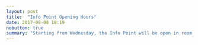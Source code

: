 ```yaml
---
layout: post
title:  "Info Point Opening Hours"
date: 2017-08-08 18:19
nobutton: true
summary: "Starting from Wednesday, the Info Point will be open in room B3, 10:30-11:30 and 13:00-14:00"
---
```

